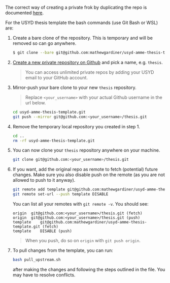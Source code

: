The correct way of creating a private frok by duplicating the repo is documented [here](https://help.github.com/articles/duplicating-a-repository/).

For the USYD thesis template the bash commands (use Git Bash or WSL) are:

 1. Create a bare clone of the repository. This is temporary and will be removed so can go anywhere.
    ```bash
    $ git clone --bare git@github.com:mathewgardiner/usyd-amme-thesis-template.git
    ```

 2. [Create a new private repository on Github](https://help.github.com/articles/creating-a-new-repository/) and pick a name, e.g. `thesis`.
    > You can access unlimited private repos by adding your USYD email to your GitHub account.

 3. Mirror-push your bare clone to your new `thesis` repository.
    > Replace `<your_username>` with your actual Github username in the url below.
    
    ```bash
    cd usyd-amme-thesis-template.git
    git push --mirror git@github.com:<your_username>/thesis.git
    ```

 4. Remove the temporary local repository you created in step 1.
    ```bash
    cd ..
    rm -rf usyd-amme-thesis-template.git
    ```
    
 5. You can now clone your `thesis` repository anywhere on your machine.
    ```bash
    git clone git@github.com:<your_username>/thesis.git
    ```
   
 6. If you want, add the original repo as remote to fetch (potential) future changes.
    Make sure you also disable push on the remote (as you are not allowed to push to it anyway).
    ```bash
    git remote add template git@github.com:mathewgardiner/usyd-amme-thesis-template.git
    git remote set-url --push template DISABLE
    ```
    You can list all your remotes with `git remote -v`. You should see:
    ```
    origin	git@github.com:<your_username>/thesis.git (fetch)
    origin	git@github.com:<your_username>/thesis.git (push)
    template	git@github.com:mathewgardiner/usyd-amme-thesis-template.git (fetch)
    template	DISABLE (push)
    ```
    > When you push, do so on `origin` with `git push origin`.
   
  7. To pull changes from the template, you can run:
	 ```bash
	 bash pull_upstream.sh
	 ```
	 after making the changes and following the steps outlined in the file. You may have to resolve conflicts. 
